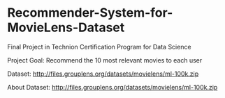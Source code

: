 # Recommender-System-for-MovieLens-Dataset
Final Project in Technion Certification Program for Data Science

Project Goal: Recommend the 10 most relevant movies to each user

Dataset: http://files.grouplens.org/datasets/movielens/ml-100k.zip

About Dataset: http://files.grouplens.org/datasets/movielens/ml-100k.zip
